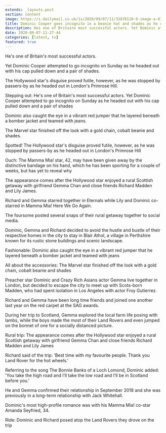 ```yaml
---
extends: _layouts.post
section: content
image: https://i.dailymail.co.uk/1s/2020/09/07/11/32870110-0-image-a-81_1599473138572.jpg 
title: Dominic Cooper goes incognito in a beanie hat and shades as he continues to sport a bandaged hand 
description: Hes one of Britains most successful actors. Yet Dominic attempted to go incognito on Sunday as he headed out with his cap pulled down and a pair of shades. 
date: 2020-09-07-11-27-44 
categories: [latest, tv] 
featured: true 
--- 
```

He's one of Britain's most successful actors. 

Yet Dominic Cooper attempted to go incognito on Sunday as he headed out with his cap pulled down and a pair of shades. 

The Hollywood star's disguise proved futile, however, as he was stopped by passers-by as he headed out in London's Primrose Hill. 

Stepping out: He's one of Britain's most successful actors. Yet Dominic Cooper attempted to go incognito on Sunday as he headed out with his cap pulled down and a pair of shades



Dominic also caught the eye in a vibrant red jumper that he layered beneath a bomber jacket and teamed with jeans. 

The Marvel star finished off the look with a gold chain, cobalt beanie and shades.  

Spotted! The Hollywood star's disguise proved futile, however, as he was stopped by passers-by as he headed out in London's Primrose Hill

Ouch: The Mamma Mia! star, 42, may have been given away by the distinctive bandage on his hand, which he has been sporting for a couple of weeks, but has yet to reveal why

The appearance comes after the Hollywood star enjoyed a rural Scottish getaway with girlfriend Gemma Chan and close friends Richard Madden and Lily James.

Richard and Gemma starred together in Eternals while Lily and Dominic co-starred in Mamma Mia! Here We Go Again.

The foursome posted several snaps of their rural getaway together to social media.

Dominic, Gemma and Richard decided to avoid the hustle and bustle of their respective homes in the city to stay in Blair Athol, a village in Perthshire known for its rustic stone buildings and scenic landscape.

Fashionable: Dominic also caught the eye in a vibrant red jumper that he layered beneath a bomber jacket and teamed with jeans

All about the accessories: The Marvel star finished off the look with a gold chain, cobalt beanie and shades

Preacher star Dominic and Crazy Rich Asians actor Gemma live together in London, but decided to escape the city to meet up with Scots-born Madden, who had spent isolation in Los Angeles with actor Froy Gutierrez. 

Richard and Gemma have been long time friends and joined one another last year on the red carpet at the SAG awards.

During her trip to Scotland, Gemma explored the local farm life posing with lambs, while the boys made the most of their Land Rovers and even jumped on the bonnet of one for a socially distanced picture.

Rural trip: The appearance comes after the Hollywood star enjoyed a rural Scottish getaway with girlfriend Gemma Chan and close friends Richard Madden and Lily James

Richard said of the trip: 'Best time with my favourite people. Thank you Land Rover for the hot wheels.'

Referring to the song The Bonnie Banks of a Loch Lomond, Dominic added: 'You take the high road and I’ll take the low road and I’ll be in Scotland before you.' 

He and Gemma confirmed their relationship in September 2018 and she was previously in a long-term relationship with Jack Whitehall.

Dominic's most high-profile romance was with his Mamma Mia! co-star Amanda Seyfried, 34.

Ride: Dominic and Richard posed atop the Land Rovers they drove on the trip


